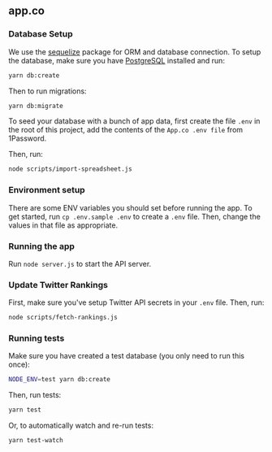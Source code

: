 app.co
----

### Database Setup

We use the [sequelize](https://github.com/sequelize/sequelize) package for ORM and database connection. To setup the database, make sure you
have [PostgreSQL](https://www.postgresql.org/) installed and run:

```bash
yarn db:create
```

Then to run migrations:

```bash
yarn db:migrate
```

To seed your database with a bunch of app data, first create the file `.env` in the root of this project,
add the contents of the `App.co .env file` from 1Password.

Then, run:

```bash
node scripts/import-spreadsheet.js
```

### Environment setup

There are some ENV variables you should set before running the app. To get started, run `cp .env.sample .env` to create a `.env` file. Then, change the values in that file as appropriate.

### Running the app

Run `node server.js` to start the API server.

### Update Twitter Rankings

First, make sure you've setup Twitter API secrets in your `.env` file. Then, run:

~~~bash
node scripts/fetch-rankings.js
~~~

### Running tests

Make sure you have created a test database (you only need to run this once):

~~~bash
NODE_ENV=test yarn db:create
~~~

Then, run tests:

~~~bash
yarn test
~~~

Or, to automatically watch and re-run tests:

~~~bash
yarn test-watch
~~~